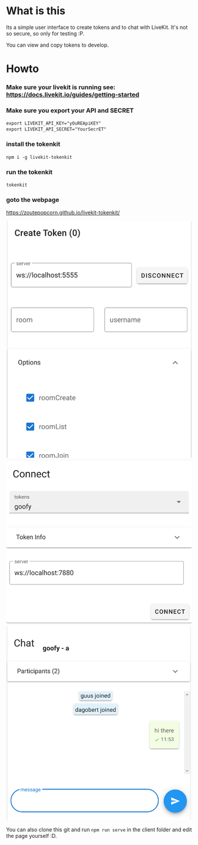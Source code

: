 # What is this

Its a simple user interface to create tokens and to chat with LiveKit. It's not so secure, so only for testing :P.

You can view and copy tokens to develop.

# Howto

### Make sure your livekit is running see: https://docs.livekit.io/guides/getting-started

### Make sure you export your API and SECRET 
```
export LIVEKIT_API_KEY="yOuREApiKEY"
export LIVEKIT_API_SECRET="YourSecrET"
```

### install the tokenkit
```
npm i -g livekit-tokenkit
```

### run the tokenkit
```
tokenkit
```

### goto the webpage
https://zoutepopcorn.github.io/livekit-tokenkit/

![Token](md/createToken.png)
![Connect](md/Connect.png)
![Chat](md/Chat.png)

You can also clone this git and run ```npm run serve``` in the client folder and edit the page yourself :D.
